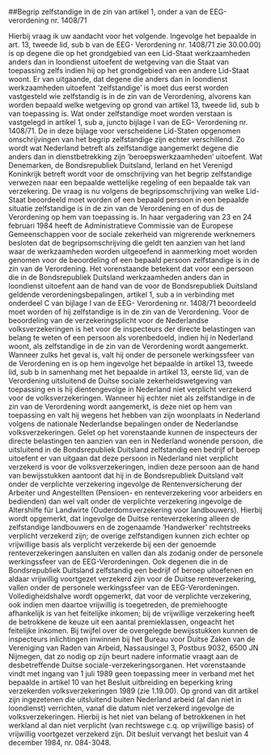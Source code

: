 <meta http-equiv='Content-Type' content='text/html; charset=utf-8' />

##Begrip zelfstandige in de zin van artikel 1, onder a van de EEG-verordening nr. 1408/71

Hierbij vraag ik uw aandacht voor het volgende. Ingevolge het bepaalde in art. 13, tweede lid, sub b van de EEG- Verordening nr. 1408/71 zie 30.00.00) is op degene die op het grondgebied van een Lid-Staat werkzaamheden anders dan in loondienst uitoefent de wetgeving van die Staat van toepassing zelfs indien hij op het grondgebied van een andere Lid-Staat woont. Er van uitgaande, dat degene die anders dan in loondienst werkzaamheden uitoefent ‘zelfstandige’ is moet dus eerst worden vastgesteld wie zelfstandig is in de zin van de Verordening, alvorens kan worden bepaald welke wetgeving op grond van artikel 13, tweede lid, sub b van toepassing is. Wat onder zelfstandige moet worden verstaan is vastgelegd in artikel 1, sub a, juncto bijlage I van de EG- Verordening nr. 1408/71. De in deze bijlage voor verscheidene Lid-Staten opgenomen omschrijvingen van het begrip zelfstandige zijn echter verschillend. Zo wordt wat Nederland betreft als zelfstandige aangemerkt degene die anders dan in dienstbetrekking zijn ‘beroepswerkzaamheden’ uitoefent. Wat Denemarken, de Bondsrepubliek Duitsland, Ierland en het Verenigd Koninkrijk betreft wordt voor de omschrijving van het begrip zelfstandige verwezen naar een bepaalde wettelijke regeling of een bepaalde tak van verzekering. De vraag is nu volgens de begripsomschrijving van welke Lid-Staat beoordeeld moet worden of een bepaald persoon in een bepaalde situatie zelfstandige is in de zin van de Verordening en of dus de Verordening op hem van toepassing is. In haar vergadering van 23 en 24 februari 1984 heeft de Administratieve Commissie van de Europese Gemeenschappen voor de sociale zekerheid van migrerende werknemers besloten dat de begripsomschrijving die geldt ten aanzien van het land waar de werkzaamheden worden uitgeoefend in aanmerking moet worden genomen voor de beoordeling of een bepaald persoon zelfstandige is in de zin van de Verordening. Het vorenstaande betekent dat voor een persoon die in de Bondsrepubliek Duitsland werkzaamheden anders dan in loondienst uitoefent aan de hand van de voor de Bondsrepubliek Duitsland geldende verordeningsbepalingen, artikel 1, sub a in verbinding met onderdeel C van bijlage I van de EEG- Verordening nr. 1408/71 beoordeeld moet worden of hij zelfstandige is in de zin van de Verordening. Voor de beoordeling van de verzekeringsplicht voor de Nederlandse volksverzekeringen is het voor de inspecteurs der directe belastingen van belang te weten of een persoon als vorenbedoeld, indien hij in Nederland woont, als zelfstandige in de zin van de Verordening wordt aangemerkt. Wanneer zulks het geval is, valt hij onder de personele werkingssfeer van de Verordening en is op hem ingevolge het bepaalde in artikel 13, tweede lid, sub b in samenhang met het bepaalde in artikel 13, eerste lid, van de Verordening uitsluitend de Duitse sociale zekerheidswetgeving van toepassing en is hij dientengevolge in Nederland niet verplicht verzekerd voor de volksverzekeringen. Wanneer hij echter niet als zelfstandige in de zin van de Verordening wordt aangemerkt, is deze niet op hem van toepassing en valt hij wegens het hebben van zijn woonplaats in Nederland volgens de nationale Nederlandse bepalingen onder de Nederlandse volksverzekeringen. Gelet op het vorenstaande kunnen de inspecteurs der directe belastingen ten aanzien van een in Nederland wonende persoon, die uitsluitend in de Bondsrepubliek Duitsland zelfstandig een bedrijf of beroep uitoefent er van uitgaan dat deze persoon in Nederland niet verplicht verzekerd is voor de volksverzekeringen, indien deze persoon aan de hand van bewijsstukken aantoont dat hij in de Bondsrepubliek Duitsland valt onder de verplichte verzekering ingevolge de Rentenversicherung der Arbeiter und Angestellten (Pensioen- en renteverzekering voor arbeiders en bedienden) dan wel valt onder de verplichte verzekering ingevolge de Altershilfe für Landwirte (Ouderdomsverzekering voor landbouwers). Hierbij wordt opgemerkt, dat ingevolge de Duitse renteverzekering alleen de zelfstandige landbouwers en de zogenaamde ‘Handwerker’ rechtstreeks verplicht verzekerd zijn; de overige zelfstandigen kunnen zich echter op vrijwillige basis als verplicht verzekerde bij een der genoemde renteverzekeringen aansluiten en vallen dan als zodanig onder de personele werkingssfeer van de EEG-Verordeningen. Ook degenen die in de Bondsrepubliek Duitsland zelfstandig een bedrijf of beroep uitoefenen en aldaar vrijwillig voortgezet verzekerd zijn voor de Duitse renteverzekering, vallen onder de personele werkingssfeer van de EEG-Verordeningen. Volledigheidshalve wordt opgemerkt, dat voor de verplichte verzekering, ook indien men daartoe vrijwillig is toegetreden, de premiehoogte afhankelijk is van het feitelijke inkomen; bij de vrijwillige verzekering heeft de betrokkene de keuze uit een aantal premieklassen, ongeacht het feitelijke inkomen. Bij twijfel over de overgelegde bewijsstukken kunnen de inspecteurs inlichtingen inwinnen bij het Bureau voor Duitse Zaken van de Vereniging van Raden van Arbeid, Nassausingel 3, Postbus 9032, 6500 JN Nijmegen, dat zo nodig op zijn beurt nadere informatie vraagt aan de desbetreffende Duitse sociale-verzekeringsorganen. Het vorenstaande vindt met ingang van 1 juli 1989 geen toepassing meer in verband met het bepaalde in artikel 10 van het Besluit uitbreiding en beperking kring verzekerden volksverzekeringen 1989 (zie 1.19.00). Op grond van dit artikel zijn ingezetenen die uitsluitend buiten Nederland arbeid (al dan niet in loondienst) verrichten, vanaf die datum niet verzekerd ingevolge de volksverzekeringen. Hierbij is het niet van belang of betrokkenen in het werkland al dan niet verplicht (van rechtswege c.q. op vrijwillige basis) of vrijwillig voortgezet verzekerd zijn. Dit besluit vervangt het besluit van 4 december 1984, nr. 084-3048.    
